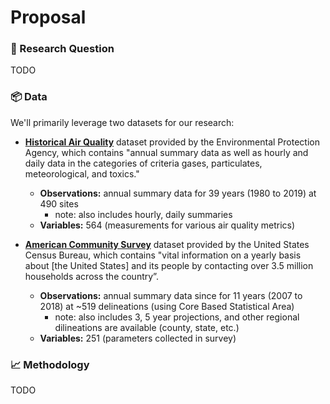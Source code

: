 # Proposal

### 🔎 Research Question

<!-- What is your research question? -->

TODO

### 📦 Data

<!-- What is the data that you will use? How many observations? How many variables? -->

We'll primarily leverage two datasets for our research:

* [**Historical Air Quality**](https://console.cloud.google.com/marketplace/details/epa/historical-air-quality?filter=solution-type%3Adataset&filter=category%3Ascience-research&id=198c2178-3986-4182-a7c7-4c9ae81dfc5d) dataset provided by the Environmental Protection Agency, which contains "annual summary data as well as hourly and daily data in the categories of criteria gases, particulates, meteorological, and toxics."
  * **Observations:** annual summary data for 39 years (1980 to 2019) at 490 sites
    * note: also includes hourly, daily summaries
  * **Variables:** 564 (measurements for various air quality metrics)

* [**American Community Survey**](https://console.cloud.google.com/marketplace/details/united-states-census-bureau/acs?filter=solution-type:dataset&q=census&id=1282ab4c-78a4-4da5-8af8-cd693fe390ab) dataset provided by the United States Census Bureau, which contains "vital information on a yearly basis about [the United States] and its people by contacting over 3.5 million households across the country”.
  * **Observations:** annual summary data since for 11 years (2007 to 2018) at ~519 delineations (using Core Based Statistical Area)
    * note: also includes 3, 5 year projections, and other regional dilineations are available (county, state, etc.)
  * **Variables:** 251 (parameters collected in survey)

### 📈 Methodology

<!-- What methods will you use? Why it is suitable for this dataset and question? -->

TODO
